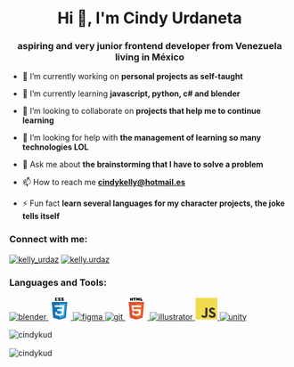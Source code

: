 <h1 align="center">Hi 👋, I'm Cindy Urdaneta</h1>
<h3 align="center">aspiring and very junior frontend developer from Venezuela living in México</h3>

- 🔭 I’m currently working on **personal projects as self-taught**

- 🌱 I’m currently learning **javascript, python, c# and blender**

- 👯 I’m looking to collaborate on **projects that help me to continue learning**

- 🤝 I’m looking for help with **the management of learning so many technologies LOL**

- 💬 Ask me about **the brainstorming that I have to solve a problem**

- 📫 How to reach me **cindykelly@hotmail.es**

- ⚡ Fun fact **learn several languages for my character projects, the joke tells itself**

<h3 align="left">Connect with me:</h3>
<p align="left">
<a href="https://twitter.com/kelly_urdaz" target="blank"><img align="center" src="https://raw.githubusercontent.com/rahuldkjain/github-profile-readme-generator/master/src/images/icons/Social/twitter.svg" alt="kelly_urdaz" height="30" width="40" /></a>
<a href="https://instagram.com/kelly.urdaz" target="blank"><img align="center" src="https://raw.githubusercontent.com/rahuldkjain/github-profile-readme-generator/master/src/images/icons/Social/instagram.svg" alt="kelly.urdaz" height="30" width="40" /></a>
</p>

<h3 align="left">Languages and Tools:</h3>
<p align="left"> <a href="https://www.blender.org/" target="_blank" rel="noreferrer"> <img src="https://download.blender.org/branding/community/blender_community_badge_white.svg" alt="blender" width="40" height="40"/> </a> <a href="https://www.w3schools.com/css/" target="_blank" rel="noreferrer"> <img src="https://raw.githubusercontent.com/devicons/devicon/master/icons/css3/css3-original-wordmark.svg" alt="css3" width="40" height="40"/> </a> <a href="https://www.figma.com/" target="_blank" rel="noreferrer"> <img src="https://www.vectorlogo.zone/logos/figma/figma-icon.svg" alt="figma" width="40" height="40"/> </a> <a href="https://git-scm.com/" target="_blank" rel="noreferrer"> <img src="https://www.vectorlogo.zone/logos/git-scm/git-scm-icon.svg" alt="git" width="40" height="40"/> </a> <a href="https://www.w3.org/html/" target="_blank" rel="noreferrer"> <img src="https://raw.githubusercontent.com/devicons/devicon/master/icons/html5/html5-original-wordmark.svg" alt="html5" width="40" height="40"/> </a> <a href="https://www.adobe.com/in/products/illustrator.html" target="_blank" rel="noreferrer"> <img src="https://www.vectorlogo.zone/logos/adobe_illustrator/adobe_illustrator-icon.svg" alt="illustrator" width="40" height="40"/> </a> <a href="https://developer.mozilla.org/en-US/docs/Web/JavaScript" target="_blank" rel="noreferrer"> <img src="https://raw.githubusercontent.com/devicons/devicon/master/icons/javascript/javascript-original.svg" alt="javascript" width="40" height="40"/> </a> <a href="https://unity.com/" target="_blank" rel="noreferrer"> <img src="https://www.vectorlogo.zone/logos/unity3d/unity3d-icon.svg" alt="unity" width="40" height="40"/> </a> </p>

<p><img align="center" src="https://github-readme-stats.vercel.app/api/top-langs?username=cindykud&show_icons=true&locale=en&layout=compact" alt="cindykud" /></p>

<p><img align="center" src="https://github-readme-streak-stats.herokuapp.com/?user=cindykud&" alt="cindykud" /></p>

